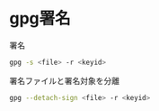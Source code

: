 # gpg署名

署名

```bash
gpg -s <file> -r <keyid>
```

署名ファイルと署名対象を分離

```bash
gpg --detach-sign <file> -r <keyid>
```

<!--
```bash
```

-->
